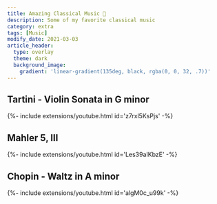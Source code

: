 ```yaml
---
title: Amazing Classical Music 💛
description: Some of my favorite classical music
category: extra
tags: [Music]
modify_date: 2021-03-03
article_header:
  type: overlay
  theme: dark
  background_image:
    gradient: 'linear-gradient(135deg, black, rgba(0, 0, 32, .7))'
---
```

## Tartini - Violin Sonata in G minor
<div>{%- include extensions/youtube.html id='z7rxl5KsPjs' -%}</div>

## Mahler 5, III
<div>{%- include extensions/youtube.html id='Les39aIKbzE' -%}</div>

## Chopin - Waltz in A minor
<div>{%- include extensions/youtube.html id='algM0c_u99k' -%}</div>